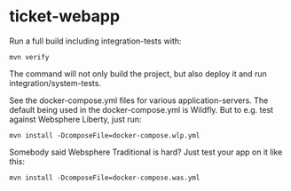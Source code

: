 # ticket-webapp


Run a full build including integration-tests with:

```mvn verify```

The command will not only build the project, but also deploy it and run integration/system-tests.

See the docker-compose.yml files for various application-servers. The default being used in the docker-compose.yml is Wildfly. But to e.g. test against Websphere Liberty, just run:

```mvn install -DcomposeFile=docker-compose.wlp.yml```

Somebody said Websphere Traditional is hard? Just test your app on it like this:

```mvn install -DcomposeFile=docker-compose.was.yml```